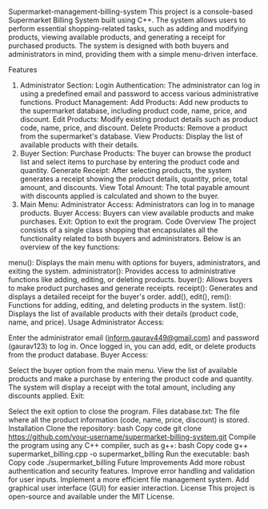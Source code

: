 Supermarket-management-billing-system
This project is a console-based Supermarket Billing System built using C++. The system allows users to perform essential shopping-related tasks, such as adding and modifying products, viewing available products, and generating a receipt for purchased products. The system is designed with both buyers and administrators in mind, providing them with a simple menu-driven interface.

Features
1. Administrator Section:
Login Authentication: The administrator can log in using a predefined email and password to access various administrative functions.
Product Management:
Add Products: Add new products to the supermarket database, including product code, name, price, and discount.
Edit Products: Modify existing product details such as product code, name, price, and discount.
Delete Products: Remove a product from the supermarket's database.
View Products: Display the list of available products with their details.
2. Buyer Section:
Purchase Products: The buyer can browse the product list and select items to purchase by entering the product code and quantity.
Generate Receipt: After selecting products, the system generates a receipt showing the product details, quantity, price, total amount, and discounts.
View Total Amount: The total payable amount with discounts applied is calculated and shown to the buyer.
3. Main Menu:
Administrator Access: Administrators can log in to manage products.
Buyer Access: Buyers can view available products and make purchases.
Exit: Option to exit the program.
Code Overview
The project consists of a single class shopping that encapsulates all the functionality related to both buyers and administrators. Below is an overview of the key functions:

menu(): Displays the main menu with options for buyers, administrators, and exiting the system.
administrator(): Provides access to administrative functions like adding, editing, or deleting products.
buyer(): Allows buyers to make product purchases and generate receipts.
receipt(): Generates and displays a detailed receipt for the buyer's order.
add(), edit(), rem(): Functions for adding, editing, and deleting products in the system.
list(): Displays the list of available products with their details (product code, name, and price).
Usage
Administrator Access:

Enter the administrator email (inform.gaurav449@gmail.com) and password (gaurav123) to log in.
Once logged in, you can add, edit, or delete products from the product database.
Buyer Access:

Select the buyer option from the main menu.
View the list of available products and make a purchase by entering the product code and quantity.
The system will display a receipt with the total amount, including any discounts applied.
Exit:

Select the exit option to close the program.
Files
database.txt: The file where all the product information (code, name, price, discount) is stored.
Installation
Clone the repository:
bash
Copy code
git clone https://github.com/your-username/supermarket-billing-system.git
Compile the program using any C++ compiler, such as g++:
bash
Copy code
g++ supermarket_billing.cpp -o supermarket_billing
Run the executable:
bash
Copy code
./supermarket_billing
Future Improvements
Add more robust authentication and security features.
Improve error handling and validation for user inputs.
Implement a more efficient file management system.
Add graphical user interface (GUI) for easier interaction.
License
This project is open-source and available under the MIT License.
